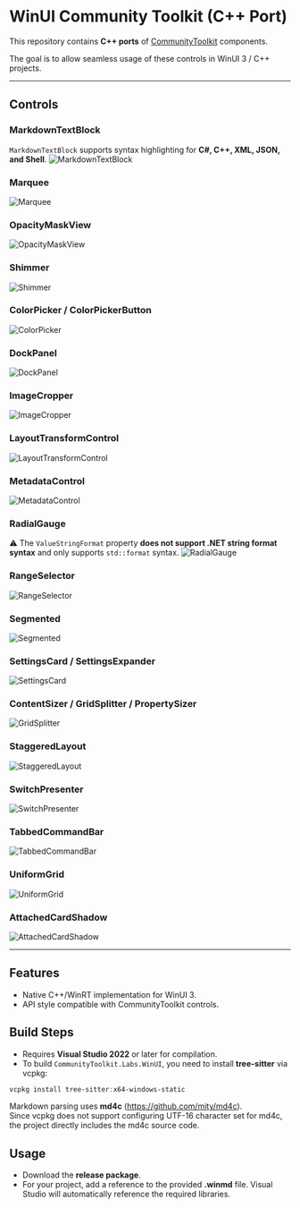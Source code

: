 ﻿# WinUI Community Toolkit (C++ Port)

This repository contains **C++ ports** of [CommunityToolkit](https://github.com/CommunityToolkit) components.

The goal is to allow seamless usage of these controls in WinUI 3 / C++ projects.

---

## Controls

### MarkdownTextBlock
`MarkdownTextBlock` supports syntax highlighting for **C#, C++, XML, JSON, and Shell**.
![MarkdownTextBlock](docs/images/MarkdownTextBlock.webp)

### Marquee
![Marquee](docs/images/Marquee.webp)

### OpacityMaskView
![OpacityMaskView](docs/images/OpacityMaskView.png)

### Shimmer
![Shimmer](docs/images/Shimmer.webp)

### ColorPicker / ColorPickerButton
![ColorPicker](docs/images/ColorPicker.png)

### DockPanel
![DockPanel](docs/images/DockPanel.png)

### ImageCropper
![ImageCropper](docs/images/ImageCropper.png)

### LayoutTransformControl
![LayoutTransformControl](docs/images/LayoutTransformControl.png)

### MetadataControl
![MetadataControl](docs/images/MetadataControl.png)

### RadialGauge
:warning: The `ValueStringFormat` property **does not support .NET string format syntax** and only supports `std::format` syntax.
![RadialGauge](docs/images/RadialGauge.png)

### RangeSelector
![RangeSelector](docs/images/RangeSelector.png)

### Segmented
![Segmented](docs/images/Segmented.png)

### SettingsCard / SettingsExpander
![SettingsCard](docs/images/SettingsCard.png)

### ContentSizer / GridSplitter / PropertySizer
![GridSplitter](docs/images/GridSplitter.png)

### StaggeredLayout
![StaggeredLayout](docs/images/StaggeredLayout.png)

### SwitchPresenter
![SwitchPresenter](docs/images/SwitchPresenter.png)

### TabbedCommandBar
![TabbedCommandBar](docs/images/TabbedCommandBar.png)

### UniformGrid
![UniformGrid](docs/images/UniformGrid.png)

### AttachedCardShadow
![AttachedCardShadow](docs/images/AttachedCardShadow.png)

---

## Features

- Native C++/WinRT implementation for WinUI 3.
- API style compatible with CommunityToolkit controls.

## Build Steps

- Requires **Visual Studio 2022** or later for compilation.  
- To build `CommunityToolkit.Labs.WinUI`, you need to install **tree-sitter** via vcpkg:

```powershell
vcpkg install tree-sitter:x64-windows-static
```
Markdown parsing uses **md4c** (<https://github.com/mity/md4c>).  
Since vcpkg does not support configuring UTF-16 character set for md4c, the project directly includes the md4c source code.

## Usage

- Download the **release package**.  
- For your project, add a reference to the provided **.winmd** file. Visual Studio will automatically reference the required libraries.
